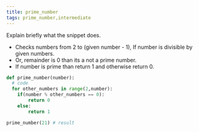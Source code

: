 ```yaml
---
title: prime_number
tags: prime_number,intermediate
---
```


Explain briefly what the snippet does.

- Checks numbers from 2 to (given number - 1), If number is divisible by given numbers.
- Or, remainder is 0 than its a not a prime number.
- If number is prime than return 1 and otherwise return 0. 

```py
def prime_number(number):
  # code
  for other_numbers in range(2,number):
    if(number % other_numbers == 0):
        return 0
    else:
        return 1
```

```py
prime_number(21) # result
```
